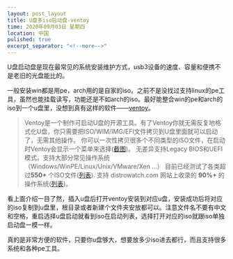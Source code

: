 ```yaml
---
layout: post_layout
title: U盘多iso启动盘-ventoy
time: 2020年09月03日 星期四
location: 中国
pulished: true
excerpt_separator: "<!--more-->"
---
```

U盘启动盘是现在最常见的系统安装维护方式，usb3设备的速度、容量和便携不是老旧的光盘能比的。

一般安装win都是用pe，arch用的是自家的iso。之前不是没找过支持linux的pe工具，虽然也能挂载读写，功能还是不如arch的iso。最好能整合win的pe和arch的iso到一个u盘里，没想到真有这样的软件——[ventoy](https://www.ventoy.net/cn/index.html)。

<!--more-->

> Ventoy是一个制作可启动U盘的开源工具。有了Ventoy你就无需反复地格式化U盘，你只需要把ISO/WIM/IMG/EFI文件拷贝到U盘里面就可以启动了，无需其他操作。    你可以一次性拷贝很多个不同类型的ISO文件，在启动时Ventoy会显示一个菜单来选择([截图](https://www.ventoy.net/cn/screenshot.html))。 
> 无差异支持Legacy BIOS和UEFI模式。支持大部分常见操作系统 （Windows/WinPE/Linux/Unix/VMware/Xen ...）
> 目前已经测试了各类超过**550+** 个ISO文件([列表](https://www.ventoy.net/cn/isolist.html)).    支持 distrowatch.com 网站上收录的 **90%+** 的操作系统([列表](https://www.ventoy.net/cn/distrowatch.html))。

看上面介绍一目了然，插入u盘后打开ventoy安装到对应u盘，安装成功后将对应的iso复制到u盘里，根目录或者新建个文件夹安放都可以。注意文件名不要有中文和空格，重启选择u盘启动就看到iso在启动列表，选择打开对应的iso就跟iso单独启动盘一模一样。

真的是非常方便的软件，只要你u盘够大，想要放多少iso进去都行，而且支持很多系统和各种pe工具。